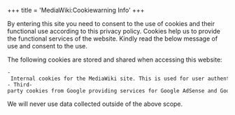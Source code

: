 +++
title = 'MediaWiki:Cookiewarning Info'
+++

By entering this site you need to consent to the use of cookies and
their functional use according to this privacy policy. Cookies help us
to provide the functional services of the website. Kindly read the below
message of use and consent to the use.

The following cookies are stored and shared when accessing this website:

```
- Internal cookies for the MediaWiki site. This is used for user authentication and article modifications. 
- Third-party cookies from Google providing services for Google AdSense and Google Analytics
```

We will never use data collected outside of the above scope.